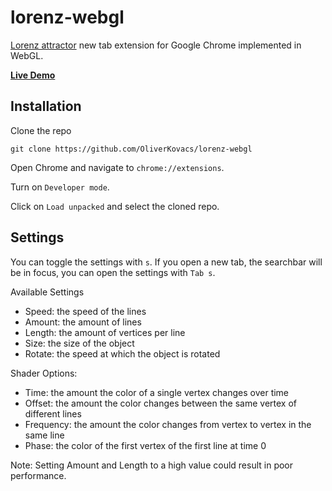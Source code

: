 # lorenz-webgl

[Lorenz attractor](https://en.wikipedia.org/wiki/Lorenz_system) new tab extension for Google Chrome implemented in WebGL.  

**[Live Demo](https://oliverkovacs.github.io/demo/lorenz/index.html)**

## Installation
Clone the repo  
```
git clone https://github.com/OliverKovacs/lorenz-webgl
```

Open Chrome and navigate to `chrome://extensions`.

Turn on `Developer mode`.

Click on `Load unpacked` and select the cloned repo.

## Settings

You can toggle the settings with `s`. If you open a new tab, the searchbar will be in focus, you can open the settings with `Tab s`.

Available Settings
- Speed: the speed of the lines
- Amount: the amount of lines
- Length: the amount of vertices per line
- Size: the size of the object
- Rotate: the speed at which the object is rotated

Shader Options:
- Time: the amount the color of a single vertex changes over time
- Offset: the amount the color changes between the same vertex of different lines
- Frequency: the amount the color changes from vertex to vertex in the same line
- Phase: the color of the first vertex of the first line at time 0

Note: Setting Amount and Length to a high value could result in poor performance.
